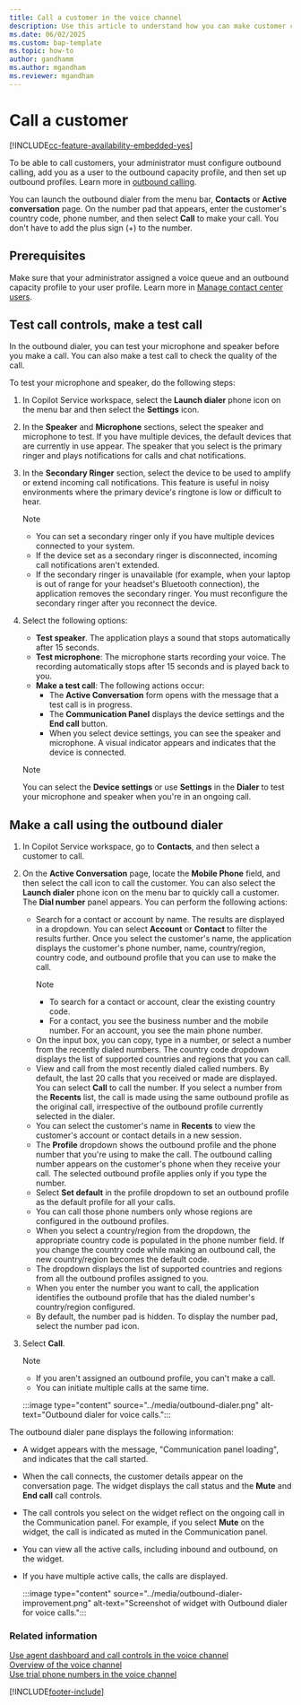 ```yaml
---
title: Call a customer in the voice channel
description: Use this article to understand how you can make customer calls.
ms.date: 06/02/2025
ms.custom: bap-template
ms.topic: how-to
author: gandhamm
ms.author: mgandham
ms.reviewer: mgandham
---
```


# Call a customer

[!INCLUDE[cc-feature-availability-embedded-yes](../../includes/cc-feature-availability-embedded-yes.md)]

To be able to call customers, your administrator must configure outbound calling, add you as a user to the outbound capacity profile, and then set up outbound profiles. Learn more in [outbound calling](../administer/voice-channel-outbound-calling.md).

You can launch the outbound dialer from the menu bar, **Contacts** or **Active conversation** page. On the number pad that appears, enter the customer's country code, phone number, and then select **Call** to make your call. You don't have to add the plus sign (+) to the number.

## Prerequisites

Make sure that your administrator assigned a voice queue and an outbound capacity profile to your user profile. Learn more in [Manage contact center users](../administer/users-user-profiles.md#manage-contact-center-users).

## Test call controls, make a test call 

 In the outbound dialer, you can test your microphone and speaker before you make a call. You can also make a test call to check the quality of the call.

To test your microphone and speaker, do the following steps:

1. In Copilot Service workspace, select the **Launch dialer** phone icon on the menu bar and then select the **Settings** icon. 
1. In the **Speaker** and **Microphone** sections, select the speaker and microphone to test. If you have multiple devices, the default devices that are currently in use appear. The speaker that you select is the primary ringer and plays notifications for calls and chat notifications.
1. In the **Secondary Ringer** section, select the device to be used to amplify or extend incoming call notifications. This feature is useful in noisy environments where the primary device's ringtone is low or difficult to hear. 
   > [!NOTE]
   > - You can set a secondary ringer only if you have multiple devices connected to your system.
   > - If the device set as a secondary ringer is disconnected, incoming call notifications aren't extended.
   > - If the secondary ringer is unavailable (for example, when your laptop is out of range for your headset's Bluetooth connection), the application removes the secondary ringer. You must reconfigure the secondary ringer after you reconnect the device.

4. Select the following options:
    - **Test speaker**. The application plays a sound that stops automatically after 15 seconds. 
    -  **Test microphone**: The microphone starts recording your voice. The recording automatically stops after 15 seconds and is played back to you.
    - **Make a test call**: The following actions occur:
       - The **Active Conversation** form opens with the message that a test call is in progress. 
       - The **Communication Panel** displays the device settings and the **End call** button. 
       - When you select device settings, you can see the speaker and microphone. A visual indicator appears and indicates that the device is connected. 

    > [!NOTE]
    > You can select the **Device settings** or use **Settings** in the **Dialer** to test your microphone and speaker when you're in an ongoing call. 


## Make a call using the outbound dialer

1. In Copilot Service workspace, go to **Contacts**, and then select a customer to call.
2. On the **Active Conversation** page, locate the **Mobile Phone** field, and then select the call icon to call the customer. You can also select the **Launch dialer** phone icon on the menu bar to quickly call a customer.
     The **Dial number** panel appears. You can perform the following actions:<br>
     - Search for a contact or account by name. The results are displayed in a dropdown. You can select **Account** or **Contact** to filter the results further. Once you select the customer's name, the application displays the customer's phone number, name, country/region, country code, and outbound profile that you can use to make the call.
       > [!NOTE]
       > - To search for a contact or account, clear the existing country code.
       > - For a contact, you see the business number and the mobile number. For an account, you see the main phone number.   
     - On the input box, you can copy, type in a number, or select a number from the recently dialed numbers. The country code dropdown displays the list of supported countries and regions that you can call. 
     - View and call from the most recently dialed called numbers. By default, the last 20 calls that you received or made are displayed. You can select **Call** to call the number. If you select a number from the **Recents** list, the call is made using the same outbound profile as the original call, irrespective of the outbound profile currently selected in the dialer.
     - You can select the customer's name in **Recents** to view the customer's account or contact details in a new session. 
     - The **Profile** dropdown shows the outbound profile and the phone number that you're using to make the call. The outbound calling number appears on the customer's phone when they receive your call. The selected outbound profile applies only if you type the number.
     - Select **Set default** in the profile dropdown to set an outbound profile as the default profile for all your calls.
     - You can call those phone numbers only whose regions are configured in the outbound profiles.
     - When you select a country/region from the dropdown, the appropriate country code is populated in the phone number field. If you change the country code while making an outbound call, the new country/region becomes the default code.
     - The dropdown displays the list of supported countries and regions from all the outbound profiles assigned to you. 
     - When you enter the number you want to call, the application identifies the outbound profile that has the dialed number's country/region configured.
     - By default, the number pad is hidden. To display the number pad, select the number pad icon.

3. Select **Call**. 

   > [!NOTE]
   > - If you aren't assigned an outbound profile, you can't make a call.
   > - You can initiate multiple calls at the same time.

    :::image type="content" source="../media/outbound-dialer.png" alt-text="Outbound dialer for voice calls.":::


The outbound dialer pane displays the following information:

- A widget appears with the message, "Communication panel loading", and indicates that the call started.
- When the call connects, the customer details appear on the conversation page. The widget displays the call status and the **Mute** and **End call** call controls.
- The call controls you select on the widget reflect on the ongoing call in the Communication panel. For example, if you select **Mute** on the widget, the call is indicated as muted in the Communication panel.
- You can view all the active calls, including inbound and outbound, on the widget.
- If you have multiple active calls, the calls are displayed.

    :::image type="content" source="../media/outbound-dialer-improvement.png" alt-text="Screenshot of widget with Outbound dialer for voice calls.":::


### Related information

[Use agent dashboard and call controls in the voice channel](/dynamics365/contact-center/use/voice-channel-agent-experience)    
[Overview of the voice channel](../administer/voice-channel.md)  
[Use trial phone numbers in the voice channel](../administer/voice-channel-trial-phone-numbers.md)

[!INCLUDE[footer-include](../../includes/footer-banner.md)]
